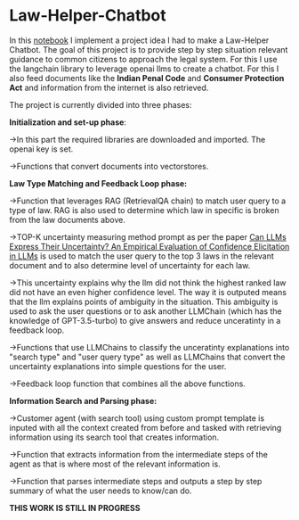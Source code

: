 # Law-Helper-Chatbot

In this [notebook](https://github.com/archit-lahiri/Law-Helper-Chatbot/blob/main/lawbot-v6.ipynb) I implement a project idea I had to make a Law-Helper Chatbot. The goal of this project is to provide step by step situation relevant guidance to common citizens to approach the legal system. For this I use the langchain library to leverage openai llms to create a chatbot. For this I also feed documents like the **Indian Penal Code** and **Consumer Protection Act** and information from the internet is also retrieved.

The project is currently divided into three phases:

**Initialization and set-up phase**:

->In this part the required libraries are downloaded and imported. The openai key is set.

->Functions that convert documents into vectorstores.



**Law Type Matching and Feedback Loop phase:**

->Function that leverages RAG (RetrievalQA chain) to match user query to a type of law. RAG is also used to determine which law in specific is broken from the law documents above.

->TOP-K uncertainty measuring method prompt as per the paper [Can LLMs Express Their Uncertainty? An Empirical Evaluation of Confidence Elicitation in LLMs](https://arxiv.org/abs/2306.13063) is used to match the user query to the top 3 laws in the relevant document and to also determine level of uncertainty for each law. 

->This uncertainty explains why the llm did not think the highest ranked law did not have an even higher confidence level. The way it is outputed means that the llm explains points of ambiguity in the situation. This ambiguity is used to ask the user questions or to ask another LLMChain (which has the knowledge of GPT-3.5-turbo) to give answers and reduce unceratinty in a feedback loop.

->Functions that use LLMChains to classify the unceratinty explanations into "search type" and "user query type" as well as LLMChains that convert the uncertainty explanations into simple questions for the user.

->Feedback loop function that combines all the above functions.



**Information Search and Parsing phase:**

->Customer agent (with search tool) using custom prompt template is inputed with all the context created from before and tasked with retrieving information using its search tool that creates information.

->Function that extracts information from the intermediate steps of the agent as that is where most of the relevant information is.

->Function that parses intermediate steps and outputs a step by step summary of what the user needs to know/can do. 


**THIS WORK IS STILL IN PROGRESS**





